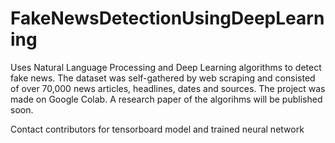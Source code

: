 # FakeNewsDetectionUsingDeepLearning

Uses Natural Language Processing and Deep Learning algorithms to detect fake news. The dataset was self-gathered by web scraping and consisted of over 70,000 news articles, headlines, dates and sources. The project was made on Google Colab. A research paper of the algorihms will be published soon.

Contact contributors for tensorboard model and trained neural network

